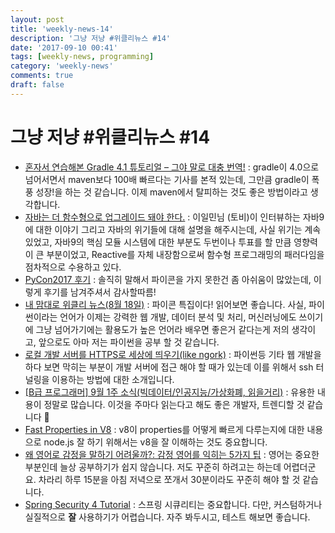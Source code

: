 ```yaml
---
layout: post
title: 'weekly-news-14'
description: '그냥 저냥 #위클리뉴스 #14'
date: '2017-09-10 00:41'
tags: [weekly-news, programming]
category: 'weekly-news'
comments: true
draft: false
---
```


# 그냥 저냥 #위클리뉴스 #14

- [혼자서 연습해본 Gradle 4.1 튜토리얼 – 그야 말로 대충 번역!](http://blog.weirdx.io/post/48570) : gradle이 4.0으로 넘어서면서 maven보다 100배 빠르다는 기사를 본적 있는데, 그만큼 gradle이 폭풍 성장!을 하는 것 같습니다. 이제 maven에서 탈피하는 것도 좋은 방법이라고 생각합니다.
- [자바는 더 함수형으로 업그레이드 돼야 한다.](http://www.zdnet.co.kr/news/news_view.asp?artice_id=20170908145636) : 이일민님 (토비)이 인터뷰하는 자바9에 대한 이야기 그리고 자바의 위기들에 대해 설명을 해주시는데, 사실 위기는 계속 있었고, 자바9의 핵심 모듈 시스템에 대한 부분도 두번이나 투표를 할 만큼 영향력이 큰 부분이었고, Reactive를 자체 내장함으로써 함수형 프로그래밍의 패러다임을 점차적으로 수용하고 있다.
- [PyCon2017 후기](https://www.sangkon.com/2017/08/20/pycon-2017/) : 솔직히 말해서 파이콘을 가지 못한건 좀 아쉬움이 많았는데, 이렇게 후기를 남겨주셔서 감사할따름!
- [내 맘대로 위클리 뉴스(8월 18일)](https://www.sangkon.com/2017/08/16/sigamdream_weekly_2017_33/) : 파이콘 특집이다! 읽어보면 좋습니다. 사실, 파이썬이라는 언어가 이제는 강력한 웹 개발, 데이터 분석 및 처리, 머신러닝에도 쓰이기에 그냥 넘어가기에는 활용도가 높은 언어라 배우면 좋은거 같다는게 저의 생각이고, 앞으로도 아마 저는 파이썬을 공부 할 것 같습니다.
- [로컬 개발 서버를 HTTPS로 세상에 띄우기(like ngork)](https://beomi.github.io/2017/08/26/SSH-Reverse-Proxy-like-ngrok/) : 파이썬등 기타 웹 개발을 하다 보면 막히는 부분이 개발 서버에 접근 해야 할 때가 있는데 이를 위해서 ssh 터널링을 이용하는 방법에 대한 소개입니다.
- [[B급 프로그래머] 9월 1주 소식(빅데이터/인공지능/가상화폐, 읽을거리)](http://jhrogue.blogspot.kr/2017/09/b-9-1.html) : 유용한 내용이 정말로 많습니다. 이것을 주마다 읽는다고 해도 좋은 개발자, 트렌디할 것 같습니다 🙌
- [Fast Properties in V8](https://v8project.blogspot.kr/2017/08/fast-properties.html) : v8이 properties를 어떻게 빠르게 다루는지에 대한 내용으로 node.js 잘 하기 위해서는 v8을 잘 이해하는 것도 중요합니다.
- [왜 영어로 감정을 말하기 어려울까?: 감정 영어를 익히는 5가지 팁](http://ppss.kr/archives/131512) : 영어는 중요한 부분인데 늘상 공부하기가 쉽지 않습니다. 저도 꾸준히 하려고는 하는데 어렵더군요. 차라리 하루 15분을 아침 저녁으로 쪼개서 30분이라도 꾸준히 해야 할 것 같습니다.
- [Spring Security 4 Tutorial](https://examples.javacodegeeks.com/enterprise-java/spring/spring-security-4-tutorial/) : 스프링 시큐리티는 중요합니다. 다만, 커스텀하거나 실질적으로 **잘** 사용하기가 어렵습니다. 자주 봐두시고, 테스트 해보면 좋습니다.
